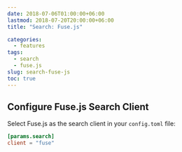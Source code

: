 ```yaml
---
date: 2018-07-06T01:00:00+06:00
lastmod: 2018-07-20T20:00:00+06:00
title: "Search: Fuse.js"

categories:
  - features
tags:
  - search
  - fuse.js
slug: search-fuse-js
toc: true
---
```


## Configure Fuse.js Search Client

Select Fuse.js as the search client in your `config.toml` file:

```toml
[params.search]
client = "fuse"
```
